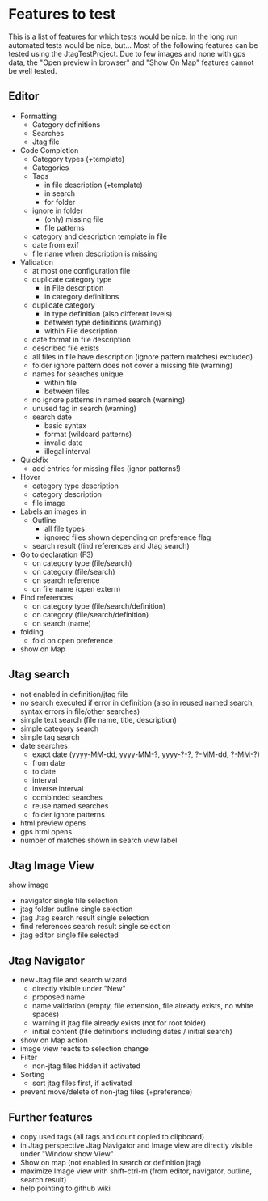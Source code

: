 # Features to test

This is a list of features for which tests would be nice.
In the long run automated tests would be nice, but...
Most of the following features can be tested using the JtagTestProject.
Due to few images and none with gps data, the "Open preview in browser" and "Show On Map" features cannot be well tested.

## Editor
* Formatting
  * Category definitions
  * Searches
  * Jtag file
* Code Completion
  * Category types (+template)
  * Categories
  * Tags
    * in file description (+template)
    * in search
    * for folder
  * ignore in folder
    * (only) missing file
    * file patterns
  * category and description template in file
  * date from exif
  * file name when description is missing
* Validation
  * at most one configuration file
  * duplicate category type
    * in File description
    * in category definitions
  * duplicate category
    * in type definition (also different levels)
    * between type definitions (warning)
    * within File description
  * date format in file description
  * described file exists
  * all files in file have description (ignore pattern matches) excluded)
  * folder ignore pattern does not cover a missing file (warning)
  * names for searches unique
    * within file
    * between files
  * no ignore patterns in named search (warning)
  * unused tag in search (warning)
  * search date
    * basic syntax
    * format (wildcard patterns)
    * invalid date
    * illegal interval
* Quickfix
  * add entries for missing files (ignor patterns!)
* Hover
  * category type description
  * category description
  * file image
* Labels an images in
  * Outline
    * all file types
    * ignored files shown depending on preference flag
  * search result (find references and Jtag search)
* Go to declaration (F3)
  * on category type (file/search)
  * on category (file/search)
  * on search reference
  * on file name (open extern)
* Find references
  * on category type (file/search/definition)
  * on category (file/search/definition)
  * on search (name)
* folding
  * fold on open preference
* show on Map

## Jtag search
* not enabled in definition/jtag file
* no search executed if error in definition (also in reused named search, syntax errors in file/other searches)
* simple text search (file name, title, description)
* simple category search
* simple tag search
* date searches
  * exact date (yyyy-MM-dd, yyyy-MM-?, yyyy-?-?, ?-MM-dd, ?-MM-?)
  * from date
  * to date
  * interval
  * inverse interval
  * combinded searches
  * reuse named searches
  * folder ignore patterns
* html preview opens
* gps html opens
* number of matches shown in search view label

## Jtag Image View
show image
* navigator single file selection
* jtag folder outline single selection
* jtag Jtag search result single selection
* find references search result single selection
* jtag editor single file selected

## Jtag Navigator
* new Jtag file and search wizard
  * directly visible under "New"
  * proposed name
  * name validation (empty, file extension, file already exists, no white spaces)
  * warning if jtag file already exists (not for root folder)
  * initial content (file definitions including dates / initial search)
* show on Map action
* image view reacts to selection change
* Filter
  * non-jtag files hidden if activated
* Sorting
  * sort jtag files first, if activated
* prevent move/delete of non-jtag files (+preference)

## Further features
* copy used tags (all tags and count copied to clipboard)
* in Jtag perspective Jtag Navigator and Image view are directly visible under "Window show View"
* Show on map (not enabled in search or definition jtag)
* maximize Image view with shift-ctrl-m (from editor, navigator, outline, search result)
* help pointing to github wiki
